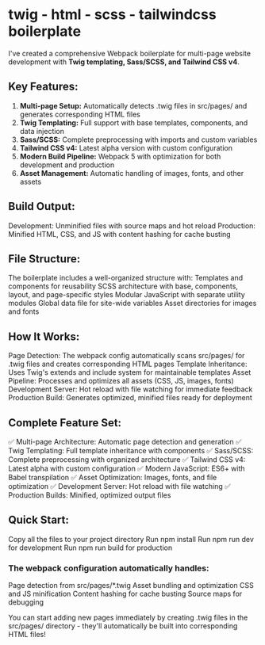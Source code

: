 # twig - html - scss - tailwindcss boilerplate
I've created a comprehensive Webpack boilerplate for multi-page website development with **Twig templating, Sass/SCSS, and Tailwind CSS v4**.

## Key Features:
1. **Multi-page Setup:** Automatically detects .twig files in src/pages/ and generates corresponding HTML files
2. **Twig Templating:** Full support with base templates, components, and data injection
3. **Sass/SCSS:** Complete preprocessing with imports and custom variables
4. **Tailwind CSS v4:** Latest alpha version with custom configuration
5. **Modern Build Pipeline:** Webpack 5 with optimization for both development and production
6. **Asset Management:** Automatic handling of images, fonts, and other assets

## Build Output:
Development: Unminified files with source maps and hot reload
Production: Minified HTML, CSS, and JS with content hashing for cache busting

## File Structure:
The boilerplate includes a well-organized structure with:
Templates and components for reusability
SCSS architecture with base, components, layout, and page-specific styles
Modular JavaScript with separate utility modules
Global data file for site-wide variables
Asset directories for images and fonts

## How It Works:
Page Detection: The webpack config automatically scans src/pages/ for .twig files and creates corresponding HTML pages
Template Inheritance: Uses Twig's extends and include system for maintainable templates
Asset Pipeline: Processes and optimizes all assets (CSS, JS, images, fonts)
Development Server: Hot reload with file watching for immediate feedback
Production Build: Generates optimized, minified files ready for deployment

## Complete Feature Set:
✅ Multi-page Architecture: Automatic page detection and generation
✅ Twig Templating: Full template inheritance with components
✅ Sass/SCSS: Complete preprocessing with organized architecture
✅ Tailwind CSS v4: Latest alpha with custom configuration
✅ Modern JavaScript: ES6+ with Babel transpilation
✅ Asset Optimization: Images, fonts, and file optimization
✅ Development Server: Hot reload with file watching
✅ Production Builds: Minified, optimized output files


## Quick Start:
Copy all the files to your project directory
Run npm install
Run npm run dev for development
Run npm run build for production

### The webpack configuration automatically handles:
Page detection from src/pages/*.twig
Asset bundling and optimization
CSS and JS minification
Content hashing for cache busting
Source maps for debugging

You can start adding new pages immediately by creating .twig files in the src/pages/ directory - they'll automatically be built into corresponding HTML files!
